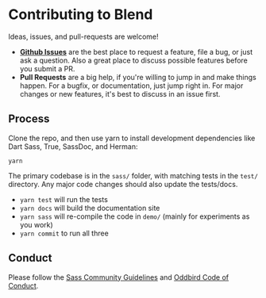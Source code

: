 # Contributing to Blend

Ideas, issues, and pull-requests are welcome!

- [**Github Issues**](https://github.com/oddbird/blend/issues/)
  are the best place to request a feature,
  file a bug,
  or just ask a question.
  Also a great place to discuss possible features
  before you submit a PR.
- **Pull Requests** are a big help,
  if you're willing to jump in and make things happen.
  For a bugfix, or documentation,
  just jump right in.
  For major changes or new features,
  it's best to discuss in an issue first.

## Process

Clone the repo, and then use yarn to install development dependencies
like Dart Sass, True, SassDoc, and Herman:

```
yarn
```

The primary codebase is in the `sass/` folder,
with matching tests in the `test/` directory.
Any major code changes should also update the tests/docs.

- `yarn test` will run the tests
- `yarn docs` will build the documentation site
- `yarn sass` will re-compile the code in `demo/`
  (mainly for experiments as you work)
- `yarn commit` to run all three

## Conduct

Please follow the
[Sass Community Guidelines][guide]
and [Oddbird Code of Conduct][coc].

[guide]: https://sass-lang.com/community-guidelines
[coc]: https://www.oddbird.net/conduct/
